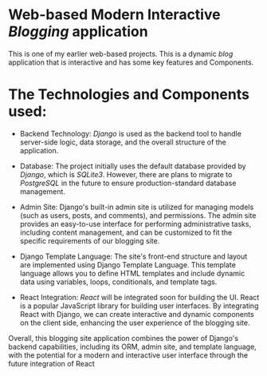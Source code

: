 # Web-based Modern Interactive *Blogging* application 

This is one of my earlier web-based projects. This is a dynamic *blog* application that is interactive and has some key features and Components.
 
#  The Technologies and Components used:

* Backend Technology: *Django* is used as the backend tool to handle server-side logic, data storage, and the overall structure of the application.

* Database: The project initially uses the default database provided by *Django*, which is *SQLite3*. However, there are plans to migrate to *PostgreSQL* in the future to ensure production-standard database management.

* Admin Site: Django's built-in admin site is utilized for managing models (such as users, posts, and comments), and permissions. The admin site provides an easy-to-use interface for performing administrative tasks, including content management, and can be customized to fit the specific requirements of our blogging site.

* Django Template Language: The site's front-end structure and layout are implemented using Django Template Language. This template language allows you to define HTML templates and include dynamic data using variables, loops, conditionals, and template tags.

* React Integration: *React* will be integrated soon for building the UI. React is a popular JavaScript library for building user interfaces. By integrating React with Django, we can create interactive and dynamic components on the client side, enhancing the user experience of the blogging site.

Overall, this blogging site application combines the power of Django's backend capabilities, including its ORM, admin site, and template language, with the potential for a modern and interactive user interface through the future integration of React
